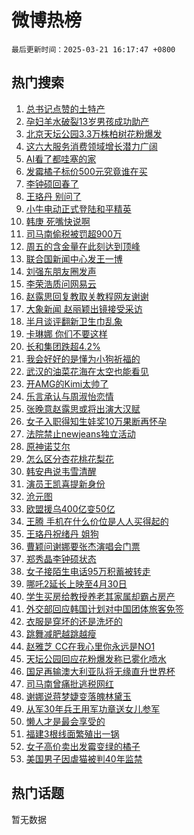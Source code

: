 # 微博热榜

`最后更新时间：2025-03-21 16:17:47 +0800`

## 热门搜索

1. [总书记点赞的土特产](https://m.weibo.cn/search?containerid=100103type%3D1%26t%3D10%26q%3D%23%E6%80%BB%E4%B9%A6%E8%AE%B0%E7%82%B9%E8%B5%9E%E7%9A%84%E5%9C%9F%E7%89%B9%E4%BA%A7%23&stream_entry_id=51&isnewpage=1&extparam=seat%3D1%26filter_type%3Drealtimehot%26stream_entry_id%3D51%26c_type%3D51%26dgr%3D0%26cate%3D10103%26pos%3D0%26q%3D%2523%25E6%2580%25BB%25E4%25B9%25A6%25E8%25AE%25B0%25E7%2582%25B9%25E8%25B5%259E%25E7%259A%2584%25E5%259C%259F%25E7%2589%25B9%25E4%25BA%25A7%2523%26display_time%3D1742545065%26pre_seqid%3D17425450657420315504743)
1. [孕妇羊水破裂13岁男孩成功助产](https://m.weibo.cn/search?containerid=100103type%3D1%26t%3D10%26q%3D%23%E5%AD%95%E5%A6%87%E7%BE%8A%E6%B0%B4%E7%A0%B4%E8%A3%8213%E5%B2%81%E7%94%B7%E5%AD%A9%E6%88%90%E5%8A%9F%E5%8A%A9%E4%BA%A7%23&stream_entry_id=31&isnewpage=1&extparam=seat%3D1%26realpos%3D1%26stream_entry_id%3D31%26pos%3D0%26filter_type%3Drealtimehot%26band_rank%3D1%26lcate%3D5001%26flag%3D1%26c_type%3D31%26cate%3D5001%26dgr%3D0%26q%3D%2523%25E5%25AD%2595%25E5%25A6%2587%25E7%25BE%258A%25E6%25B0%25B4%25E7%25A0%25B4%25E8%25A3%258213%25E5%25B2%2581%25E7%2594%25B7%25E5%25AD%25A9%25E6%2588%2590%25E5%258A%259F%25E5%258A%25A9%25E4%25BA%25A7%2523%26display_time%3D1742545065%26pre_seqid%3D17425450657420315504743)
1. [北京天坛公园3.3万株柏树花粉爆发](https://m.weibo.cn/search?containerid=100103type%3D1%26t%3D10%26q%3D%23%E5%8C%97%E4%BA%AC%E5%A4%A9%E5%9D%9B%E5%85%AC%E5%9B%AD3.3%E4%B8%87%E6%A0%AA%E6%9F%8F%E6%A0%91%E8%8A%B1%E7%B2%89%E7%88%86%E5%8F%91%23&stream_entry_id=31&isnewpage=1&extparam=seat%3D1%26realpos%3D2%26stream_entry_id%3D31%26pos%3D1%26filter_type%3Drealtimehot%26band_rank%3D2%26lcate%3D5001%26flag%3D0%26c_type%3D31%26cate%3D5001%26dgr%3D0%26q%3D%2523%25E5%258C%2597%25E4%25BA%25AC%25E5%25A4%25A9%25E5%259D%259B%25E5%2585%25AC%25E5%259B%25AD3.3%25E4%25B8%2587%25E6%25A0%25AA%25E6%259F%258F%25E6%25A0%2591%25E8%258A%25B1%25E7%25B2%2589%25E7%2588%2586%25E5%258F%2591%2523%26display_time%3D1742545065%26pre_seqid%3D17425450657420315504743)
1. [这六大服务消费领域增长潜力广阔](https://m.weibo.cn/search?containerid=100103type%3D1%26t%3D10%26q%3D%23%E8%BF%99%E5%85%AD%E5%A4%A7%E6%9C%8D%E5%8A%A1%E6%B6%88%E8%B4%B9%E9%A2%86%E5%9F%9F%E5%A2%9E%E9%95%BF%E6%BD%9C%E5%8A%9B%E5%B9%BF%E9%98%94%23&stream_entry_id=31&isnewpage=1&extparam=seat%3D1%26realpos%3D3%26stream_entry_id%3D31%26pos%3D2%26filter_type%3Drealtimehot%26band_rank%3D3%26lcate%3D5001%26flag%3D0%26c_type%3D31%26cate%3D5001%26dgr%3D0%26q%3D%2523%25E8%25BF%2599%25E5%2585%25AD%25E5%25A4%25A7%25E6%259C%258D%25E5%258A%25A1%25E6%25B6%2588%25E8%25B4%25B9%25E9%25A2%2586%25E5%259F%259F%25E5%25A2%259E%25E9%2595%25BF%25E6%25BD%259C%25E5%258A%259B%25E5%25B9%25BF%25E9%2598%2594%2523%26display_time%3D1742545065%26pre_seqid%3D17425450657420315504743)
1. [AI看了都哇塞的家](https://m.weibo.cn/search?containerid=100103type%3D1%26t%3D10%26q%3D%23AI%E7%9C%8B%E4%BA%86%E9%83%BD%E5%93%87%E5%A1%9E%E7%9A%84%E5%AE%B6%23&stream_entry_id=31&isnewpage=1&extparam=seat%3D1%26topic_ad%3D1%26stream_entry_id%3D31%26adid%3D280005%26is_ad_pos%3D1%26pos%3D3%26filter_type%3Drealtimehot%26lcate%3D5001%26q%3D%2523AI%25E7%259C%258B%25E4%25BA%2586%25E9%2583%25BD%25E5%2593%2587%25E5%25A1%259E%25E7%259A%2584%25E5%25AE%25B6%2523%26c_type%3D31%26cate%3D5001%26dgr%3D0%26band_rank%3D4%26display_time%3D1742545065%26pre_seqid%3D17425450657420315504743)
1. [发霉橘子标价500元究竟谁在买](https://m.weibo.cn/search?containerid=100103type%3D1%26t%3D10%26q%3D%23%E5%8F%91%E9%9C%89%E6%A9%98%E5%AD%90%E6%A0%87%E4%BB%B7500%E5%85%83%E7%A9%B6%E7%AB%9F%E8%B0%81%E5%9C%A8%E4%B9%B0%23&stream_entry_id=31&isnewpage=1&extparam=seat%3D1%26realpos%3D4%26stream_entry_id%3D31%26pos%3D4%26filter_type%3Drealtimehot%26band_rank%3D4%26lcate%3D5001%26flag%3D1%26c_type%3D31%26cate%3D5001%26dgr%3D0%26q%3D%2523%25E5%258F%2591%25E9%259C%2589%25E6%25A9%2598%25E5%25AD%2590%25E6%25A0%2587%25E4%25BB%25B7500%25E5%2585%2583%25E7%25A9%25B6%25E7%25AB%259F%25E8%25B0%2581%25E5%259C%25A8%25E4%25B9%25B0%2523%26display_time%3D1742545065%26pre_seqid%3D17425450657420315504743)
1. [李钟硕回春了](https://m.weibo.cn/search?containerid=100103type%3D1%26t%3D10%26q%3D%23%E6%9D%8E%E9%92%9F%E7%A1%95%E5%9B%9E%E6%98%A5%E4%BA%86%23&stream_entry_id=31&isnewpage=1&extparam=seat%3D1%26realpos%3D5%26stream_entry_id%3D31%26pos%3D5%26filter_type%3Drealtimehot%26band_rank%3D5%26lcate%3D5001%26flag%3D1%26c_type%3D31%26cate%3D5001%26dgr%3D0%26q%3D%2523%25E6%259D%258E%25E9%2592%259F%25E7%25A1%2595%25E5%259B%259E%25E6%2598%25A5%25E4%25BA%2586%2523%26display_time%3D1742545065%26pre_seqid%3D17425450657420315504743)
1. [王珞丹 别问了](https://m.weibo.cn/search?containerid=100103type%3D1%26t%3D10%26q%3D%E7%8E%8B%E7%8F%9E%E4%B8%B9+%E5%88%AB%E9%97%AE%E4%BA%86&stream_entry_id=31&isnewpage=1&extparam=seat%3D1%26realpos%3D6%26stream_entry_id%3D31%26pos%3D6%26filter_type%3Drealtimehot%26band_rank%3D6%26lcate%3D5001%26flag%3D2%26c_type%3D31%26cate%3D5001%26dgr%3D0%26q%3D%25E7%258E%258B%25E7%258F%259E%25E4%25B8%25B9%2520%25E5%2588%25AB%25E9%2597%25AE%25E4%25BA%2586%26display_time%3D1742545065%26pre_seqid%3D17425450657420315504743)
1. [小牛电动正式登陆和平精英](https://m.weibo.cn/search?containerid=100103type%3D1%26t%3D10%26q%3D%23%E5%B0%8F%E7%89%9B%E7%94%B5%E5%8A%A8%E6%AD%A3%E5%BC%8F%E7%99%BB%E9%99%86%E5%92%8C%E5%B9%B3%E7%B2%BE%E8%8B%B1%23&stream_entry_id=31&isnewpage=1&extparam=seat%3D1%26topic_ad%3D1%26stream_entry_id%3D31%26adid%3D279178%26is_ad_pos%3D1%26pos%3D7%26filter_type%3Drealtimehot%26lcate%3D5001%26q%3D%2523%25E5%25B0%258F%25E7%2589%259B%25E7%2594%25B5%25E5%258A%25A8%25E6%25AD%25A3%25E5%25BC%258F%25E7%2599%25BB%25E9%2599%2586%25E5%2592%258C%25E5%25B9%25B3%25E7%25B2%25BE%25E8%258B%25B1%2523%26c_type%3D31%26cate%3D5001%26dgr%3D0%26band_rank%3D7%26display_time%3D1742545065%26pre_seqid%3D17425450657420315504743)
1. [韩庚 死嘴快说啊](https://m.weibo.cn/search?containerid=100103type%3D1%26t%3D10%26q%3D%E9%9F%A9%E5%BA%9A+%E6%AD%BB%E5%98%B4%E5%BF%AB%E8%AF%B4%E5%95%8A&stream_entry_id=31&isnewpage=1&extparam=seat%3D1%26realpos%3D7%26stream_entry_id%3D31%26pos%3D8%26filter_type%3Drealtimehot%26band_rank%3D7%26lcate%3D5001%26flag%3D1%26c_type%3D31%26cate%3D5001%26dgr%3D0%26q%3D%25E9%259F%25A9%25E5%25BA%259A%2520%25E6%25AD%25BB%25E5%2598%25B4%25E5%25BF%25AB%25E8%25AF%25B4%25E5%2595%258A%26display_time%3D1742545065%26pre_seqid%3D17425450657420315504743)
1. [司马南偷税被罚超900万](https://m.weibo.cn/search?containerid=100103type%3D1%26t%3D10%26q%3D%23%E5%8F%B8%E9%A9%AC%E5%8D%97%E5%81%B7%E7%A8%8E%E8%A2%AB%E7%BD%9A%E8%B6%85900%E4%B8%87%23&stream_entry_id=31&isnewpage=1&extparam=seat%3D1%26realpos%3D8%26stream_entry_id%3D31%26pos%3D9%26filter_type%3Drealtimehot%26band_rank%3D8%26lcate%3D5001%26flag%3D0%26c_type%3D31%26cate%3D5001%26dgr%3D0%26q%3D%2523%25E5%258F%25B8%25E9%25A9%25AC%25E5%258D%2597%25E5%2581%25B7%25E7%25A8%258E%25E8%25A2%25AB%25E7%25BD%259A%25E8%25B6%2585900%25E4%25B8%2587%2523%26display_time%3D1742545065%26pre_seqid%3D17425450657420315504743)
1. [周五的含金量在此刻达到顶峰](https://m.weibo.cn/search?containerid=100103type%3D1%26t%3D10%26q%3D%E5%91%A8%E4%BA%94%E7%9A%84%E5%90%AB%E9%87%91%E9%87%8F%E5%9C%A8%E6%AD%A4%E5%88%BB%E8%BE%BE%E5%88%B0%E9%A1%B6%E5%B3%B0&stream_entry_id=31&isnewpage=1&extparam=seat%3D1%26realpos%3D9%26stream_entry_id%3D31%26pos%3D10%26filter_type%3Drealtimehot%26band_rank%3D9%26lcate%3D5001%26flag%3D0%26c_type%3D31%26cate%3D5001%26dgr%3D0%26q%3D%25E5%2591%25A8%25E4%25BA%2594%25E7%259A%2584%25E5%2590%25AB%25E9%2587%2591%25E9%2587%258F%25E5%259C%25A8%25E6%25AD%25A4%25E5%2588%25BB%25E8%25BE%25BE%25E5%2588%25B0%25E9%25A1%25B6%25E5%25B3%25B0%26display_time%3D1742545065%26pre_seqid%3D17425450657420315504743)
1. [联合国新闻中心发王一博](https://m.weibo.cn/search?containerid=100103type%3D1%26t%3D10%26q%3D%23%E8%81%94%E5%90%88%E5%9B%BD%E6%96%B0%E9%97%BB%E4%B8%AD%E5%BF%83%E5%8F%91%E7%8E%8B%E4%B8%80%E5%8D%9A%23&stream_entry_id=31&isnewpage=1&extparam=seat%3D1%26realpos%3D10%26stream_entry_id%3D31%26pos%3D11%26filter_type%3Drealtimehot%26band_rank%3D10%26lcate%3D5001%26flag%3D16%26c_type%3D31%26cate%3D5001%26dgr%3D0%26q%3D%2523%25E8%2581%2594%25E5%2590%2588%25E5%259B%25BD%25E6%2596%25B0%25E9%2597%25BB%25E4%25B8%25AD%25E5%25BF%2583%25E5%258F%2591%25E7%258E%258B%25E4%25B8%2580%25E5%258D%259A%2523%26display_time%3D1742545065%26pre_seqid%3D17425450657420315504743)
1. [刘强东朋友圈发声](https://m.weibo.cn/search?containerid=100103type%3D1%26t%3D10%26q%3D%23%E5%88%98%E5%BC%BA%E4%B8%9C%E6%9C%8B%E5%8F%8B%E5%9C%88%E5%8F%91%E5%A3%B0%23&stream_entry_id=31&isnewpage=1&extparam=seat%3D1%26realpos%3D11%26stream_entry_id%3D31%26pos%3D12%26filter_type%3Drealtimehot%26band_rank%3D11%26lcate%3D5001%26flag%3D1%26c_type%3D31%26cate%3D5001%26dgr%3D0%26q%3D%2523%25E5%2588%2598%25E5%25BC%25BA%25E4%25B8%259C%25E6%259C%258B%25E5%258F%258B%25E5%259C%2588%25E5%258F%2591%25E5%25A3%25B0%2523%26display_time%3D1742545065%26pre_seqid%3D17425450657420315504743)
1. [李荣浩质问网易云](https://m.weibo.cn/search?containerid=100103type%3D1%26t%3D10%26q%3D%23%E6%9D%8E%E8%8D%A3%E6%B5%A9%E8%B4%A8%E9%97%AE%E7%BD%91%E6%98%93%E4%BA%91%23&stream_entry_id=31&isnewpage=1&extparam=seat%3D1%26realpos%3D12%26stream_entry_id%3D31%26pos%3D13%26filter_type%3Drealtimehot%26band_rank%3D12%26lcate%3D5001%26flag%3D2%26c_type%3D31%26cate%3D5001%26dgr%3D0%26q%3D%2523%25E6%259D%258E%25E8%258D%25A3%25E6%25B5%25A9%25E8%25B4%25A8%25E9%2597%25AE%25E7%25BD%2591%25E6%2598%2593%25E4%25BA%2591%2523%26display_time%3D1742545065%26pre_seqid%3D17425450657420315504743)
1. [赵露思回复教取关教程网友谢谢](https://m.weibo.cn/search?containerid=100103type%3D1%26t%3D10%26q%3D%23%E8%B5%B5%E9%9C%B2%E6%80%9D%E5%9B%9E%E5%A4%8D%E6%95%99%E5%8F%96%E5%85%B3%E6%95%99%E7%A8%8B%E7%BD%91%E5%8F%8B%E8%B0%A2%E8%B0%A2%23&stream_entry_id=31&isnewpage=1&extparam=seat%3D1%26realpos%3D13%26stream_entry_id%3D31%26pos%3D14%26filter_type%3Drealtimehot%26band_rank%3D13%26lcate%3D5001%26flag%3D2%26c_type%3D31%26cate%3D5001%26dgr%3D0%26q%3D%2523%25E8%25B5%25B5%25E9%259C%25B2%25E6%2580%259D%25E5%259B%259E%25E5%25A4%258D%25E6%2595%2599%25E5%258F%2596%25E5%2585%25B3%25E6%2595%2599%25E7%25A8%258B%25E7%25BD%2591%25E5%258F%258B%25E8%25B0%25A2%25E8%25B0%25A2%2523%26display_time%3D1742545065%26pre_seqid%3D17425450657420315504743)
1. [大象新闻 赵丽颖出镜接受采访](https://m.weibo.cn/search?containerid=100103type%3D1%26t%3D10%26q%3D%E5%A4%A7%E8%B1%A1%E6%96%B0%E9%97%BB+%E8%B5%B5%E4%B8%BD%E9%A2%96%E5%87%BA%E9%95%9C%E6%8E%A5%E5%8F%97%E9%87%87%E8%AE%BF&stream_entry_id=31&isnewpage=1&extparam=seat%3D1%26realpos%3D14%26stream_entry_id%3D31%26pos%3D15%26filter_type%3Drealtimehot%26band_rank%3D14%26lcate%3D5001%26flag%3D2%26c_type%3D31%26cate%3D5001%26dgr%3D0%26q%3D%25E5%25A4%25A7%25E8%25B1%25A1%25E6%2596%25B0%25E9%2597%25BB%2520%25E8%25B5%25B5%25E4%25B8%25BD%25E9%25A2%2596%25E5%2587%25BA%25E9%2595%259C%25E6%258E%25A5%25E5%258F%2597%25E9%2587%2587%25E8%25AE%25BF%26display_time%3D1742545065%26pre_seqid%3D17425450657420315504743)
1. [半月谈评翻新卫生巾乱象](https://m.weibo.cn/search?containerid=100103type%3D1%26t%3D10%26q%3D%23%E5%8D%8A%E6%9C%88%E8%B0%88%E8%AF%84%E7%BF%BB%E6%96%B0%E5%8D%AB%E7%94%9F%E5%B7%BE%E4%B9%B1%E8%B1%A1%23&stream_entry_id=31&isnewpage=1&extparam=seat%3D1%26realpos%3D15%26stream_entry_id%3D31%26pos%3D16%26filter_type%3Drealtimehot%26band_rank%3D15%26lcate%3D5001%26flag%3D1%26c_type%3D31%26cate%3D5001%26dgr%3D0%26q%3D%2523%25E5%258D%258A%25E6%259C%2588%25E8%25B0%2588%25E8%25AF%2584%25E7%25BF%25BB%25E6%2596%25B0%25E5%258D%25AB%25E7%2594%259F%25E5%25B7%25BE%25E4%25B9%25B1%25E8%25B1%25A1%2523%26display_time%3D1742545065%26pre_seqid%3D17425450657420315504743)
1. [卡琳娜 你们不要这样](https://m.weibo.cn/search?containerid=100103type%3D1%26t%3D10%26q%3D%E5%8D%A1%E7%90%B3%E5%A8%9C+%E4%BD%A0%E4%BB%AC%E4%B8%8D%E8%A6%81%E8%BF%99%E6%A0%B7&stream_entry_id=31&isnewpage=1&extparam=seat%3D1%26realpos%3D16%26stream_entry_id%3D31%26pos%3D17%26filter_type%3Drealtimehot%26band_rank%3D16%26lcate%3D5001%26flag%3D0%26c_type%3D31%26cate%3D5001%26dgr%3D0%26q%3D%25E5%258D%25A1%25E7%2590%25B3%25E5%25A8%259C%2520%25E4%25BD%25A0%25E4%25BB%25AC%25E4%25B8%258D%25E8%25A6%2581%25E8%25BF%2599%25E6%25A0%25B7%26display_time%3D1742545065%26pre_seqid%3D17425450657420315504743)
1. [长和集团跌超4.2%](https://m.weibo.cn/search?containerid=100103type%3D1%26t%3D10%26q%3D%23%E9%95%BF%E5%92%8C%E9%9B%86%E5%9B%A2%E8%B7%8C%E8%B6%854.2%25%23&stream_entry_id=31&isnewpage=1&extparam=seat%3D1%26realpos%3D17%26stream_entry_id%3D31%26pos%3D18%26filter_type%3Drealtimehot%26band_rank%3D17%26lcate%3D5001%26flag%3D1%26c_type%3D31%26cate%3D5001%26dgr%3D0%26q%3D%2523%25E9%2595%25BF%25E5%2592%258C%25E9%259B%2586%25E5%259B%25A2%25E8%25B7%258C%25E8%25B6%25854.2%2525%2523%26display_time%3D1742545065%26pre_seqid%3D17425450657420315504743)
1. [我会好好的是懂为小狗祈福的](https://m.weibo.cn/search?containerid=100103type%3D1%26t%3D10%26q%3D%E6%88%91%E4%BC%9A%E5%A5%BD%E5%A5%BD%E7%9A%84%E6%98%AF%E6%87%82%E4%B8%BA%E5%B0%8F%E7%8B%97%E7%A5%88%E7%A6%8F%E7%9A%84&stream_entry_id=31&isnewpage=1&extparam=seat%3D1%26realpos%3D18%26stream_entry_id%3D31%26pos%3D19%26filter_type%3Drealtimehot%26band_rank%3D18%26lcate%3D5001%26flag%3D1%26c_type%3D31%26cate%3D5001%26dgr%3D0%26q%3D%25E6%2588%2591%25E4%25BC%259A%25E5%25A5%25BD%25E5%25A5%25BD%25E7%259A%2584%25E6%2598%25AF%25E6%2587%2582%25E4%25B8%25BA%25E5%25B0%258F%25E7%258B%2597%25E7%25A5%2588%25E7%25A6%258F%25E7%259A%2584%26display_time%3D1742545065%26pre_seqid%3D17425450657420315504743)
1. [武汉的油菜花海在太空也能看见](https://m.weibo.cn/search?containerid=100103type%3D1%26t%3D10%26q%3D%23%E6%AD%A6%E6%B1%89%E7%9A%84%E6%B2%B9%E8%8F%9C%E8%8A%B1%E6%B5%B7%E5%9C%A8%E5%A4%AA%E7%A9%BA%E4%B9%9F%E8%83%BD%E7%9C%8B%E8%A7%81%23&stream_entry_id=31&isnewpage=1&extparam=seat%3D1%26realpos%3D19%26stream_entry_id%3D31%26pos%3D20%26filter_type%3Drealtimehot%26band_rank%3D19%26lcate%3D5001%26flag%3D1%26c_type%3D31%26cate%3D5001%26dgr%3D0%26q%3D%2523%25E6%25AD%25A6%25E6%25B1%2589%25E7%259A%2584%25E6%25B2%25B9%25E8%258F%259C%25E8%258A%25B1%25E6%25B5%25B7%25E5%259C%25A8%25E5%25A4%25AA%25E7%25A9%25BA%25E4%25B9%259F%25E8%2583%25BD%25E7%259C%258B%25E8%25A7%2581%2523%26display_time%3D1742545065%26pre_seqid%3D17425450657420315504743)
1. [开AMG的Kimi太帅了](https://m.weibo.cn/search?containerid=100103type%3D1%26t%3D10%26q%3D%23%E5%BC%80AMG%E7%9A%84Kimi%E5%A4%AA%E5%B8%85%E4%BA%86%23&stream_entry_id=31&isnewpage=1&extparam=seat%3D1%26realpos%3D20%26stream_entry_id%3D31%26adid%3D279459%26pos%3D21%26filter_type%3Drealtimehot%26band_rank%3D20%26lcate%3D5001%26flag%3D1%26c_type%3D31%26cate%3D5001%26dgr%3D0%26q%3D%2523%25E5%25BC%2580AMG%25E7%259A%2584Kimi%25E5%25A4%25AA%25E5%25B8%2585%25E4%25BA%2586%2523%26display_time%3D1742545065%26pre_seqid%3D17425450657420315504743)
1. [乐言承认与周淑怡恋情](https://m.weibo.cn/search?containerid=100103type%3D1%26t%3D10%26q%3D%23%E4%B9%90%E8%A8%80%E6%89%BF%E8%AE%A4%E4%B8%8E%E5%91%A8%E6%B7%91%E6%80%A1%E6%81%8B%E6%83%85%23&stream_entry_id=31&isnewpage=1&extparam=seat%3D1%26realpos%3D21%26stream_entry_id%3D31%26pos%3D22%26filter_type%3Drealtimehot%26band_rank%3D21%26lcate%3D5001%26flag%3D2%26c_type%3D31%26cate%3D5001%26dgr%3D0%26q%3D%2523%25E4%25B9%2590%25E8%25A8%2580%25E6%2589%25BF%25E8%25AE%25A4%25E4%25B8%258E%25E5%2591%25A8%25E6%25B7%2591%25E6%2580%25A1%25E6%2581%258B%25E6%2583%2585%2523%26display_time%3D1742545065%26pre_seqid%3D17425450657420315504743)
1. [张晚意赵露思或将出演大汉赋](https://m.weibo.cn/search?containerid=100103type%3D1%26t%3D10%26q%3D%23%E5%BC%A0%E6%99%9A%E6%84%8F%E8%B5%B5%E9%9C%B2%E6%80%9D%E6%88%96%E5%B0%86%E5%87%BA%E6%BC%94%E5%A4%A7%E6%B1%89%E8%B5%8B%23&stream_entry_id=31&isnewpage=1&extparam=seat%3D1%26realpos%3D22%26stream_entry_id%3D31%26pos%3D23%26filter_type%3Drealtimehot%26band_rank%3D22%26lcate%3D5001%26flag%3D1%26c_type%3D31%26cate%3D5001%26dgr%3D0%26q%3D%2523%25E5%25BC%25A0%25E6%2599%259A%25E6%2584%258F%25E8%25B5%25B5%25E9%259C%25B2%25E6%2580%259D%25E6%2588%2596%25E5%25B0%2586%25E5%2587%25BA%25E6%25BC%2594%25E5%25A4%25A7%25E6%25B1%2589%25E8%25B5%258B%2523%26display_time%3D1742545065%26pre_seqid%3D17425450657420315504743)
1. [女子入职得知生娃奖10万果断再怀孕](https://m.weibo.cn/search?containerid=100103type%3D1%26t%3D10%26q%3D%23%E5%A5%B3%E5%AD%90%E5%85%A5%E8%81%8C%E5%BE%97%E7%9F%A5%E7%94%9F%E5%A8%83%E5%A5%9610%E4%B8%87%E6%9E%9C%E6%96%AD%E5%86%8D%E6%80%80%E5%AD%95%23&stream_entry_id=31&isnewpage=1&extparam=seat%3D1%26realpos%3D23%26stream_entry_id%3D31%26pos%3D24%26filter_type%3Drealtimehot%26band_rank%3D23%26lcate%3D5001%26flag%3D1%26c_type%3D31%26cate%3D5001%26dgr%3D0%26q%3D%2523%25E5%25A5%25B3%25E5%25AD%2590%25E5%2585%25A5%25E8%2581%258C%25E5%25BE%2597%25E7%259F%25A5%25E7%2594%259F%25E5%25A8%2583%25E5%25A5%259610%25E4%25B8%2587%25E6%259E%259C%25E6%2596%25AD%25E5%2586%258D%25E6%2580%2580%25E5%25AD%2595%2523%26display_time%3D1742545065%26pre_seqid%3D17425450657420315504743)
1. [法院禁止newjeans独立活动](https://m.weibo.cn/search?containerid=100103type%3D1%26t%3D10%26q%3D%23%E6%B3%95%E9%99%A2%E7%A6%81%E6%AD%A2newjeans%E7%8B%AC%E7%AB%8B%E6%B4%BB%E5%8A%A8%23&stream_entry_id=31&isnewpage=1&extparam=seat%3D1%26realpos%3D24%26stream_entry_id%3D31%26pos%3D25%26filter_type%3Drealtimehot%26band_rank%3D24%26lcate%3D5001%26flag%3D0%26c_type%3D31%26cate%3D5001%26dgr%3D0%26q%3D%2523%25E6%25B3%2595%25E9%2599%25A2%25E7%25A6%2581%25E6%25AD%25A2newjeans%25E7%258B%25AC%25E7%25AB%258B%25E6%25B4%25BB%25E5%258A%25A8%2523%26display_time%3D1742545065%26pre_seqid%3D17425450657420315504743)
1. [原神诺艾尔](https://m.weibo.cn/search?containerid=100103type%3D1%26t%3D10%26q%3D%E5%8E%9F%E7%A5%9E%E8%AF%BA%E8%89%BE%E5%B0%94&stream_entry_id=31&isnewpage=1&extparam=seat%3D1%26realpos%3D25%26stream_entry_id%3D31%26pos%3D26%26filter_type%3Drealtimehot%26band_rank%3D25%26lcate%3D5001%26flag%3D1%26c_type%3D31%26cate%3D5001%26dgr%3D0%26q%3D%25E5%258E%259F%25E7%25A5%259E%25E8%25AF%25BA%25E8%2589%25BE%25E5%25B0%2594%26display_time%3D1742545065%26pre_seqid%3D17425450657420315504743)
1. [怎么区分杏花桃花梨花](https://m.weibo.cn/search?containerid=100103type%3D1%26t%3D10%26q%3D%23%E6%80%8E%E4%B9%88%E5%8C%BA%E5%88%86%E6%9D%8F%E8%8A%B1%E6%A1%83%E8%8A%B1%E6%A2%A8%E8%8A%B1%23&stream_entry_id=31&isnewpage=1&extparam=seat%3D1%26realpos%3D26%26stream_entry_id%3D31%26pos%3D27%26filter_type%3Drealtimehot%26band_rank%3D26%26lcate%3D5001%26flag%3D0%26c_type%3D31%26cate%3D5001%26dgr%3D0%26q%3D%2523%25E6%2580%258E%25E4%25B9%2588%25E5%258C%25BA%25E5%2588%2586%25E6%259D%258F%25E8%258A%25B1%25E6%25A1%2583%25E8%258A%25B1%25E6%25A2%25A8%25E8%258A%25B1%2523%26display_time%3D1742545065%26pre_seqid%3D17425450657420315504743)
1. [韩安冉说韦雪清醒](https://m.weibo.cn/search?containerid=100103type%3D1%26t%3D10%26q%3D%23%E9%9F%A9%E5%AE%89%E5%86%89%E8%AF%B4%E9%9F%A6%E9%9B%AA%E6%B8%85%E9%86%92%23&stream_entry_id=31&isnewpage=1&extparam=seat%3D1%26realpos%3D27%26stream_entry_id%3D31%26pos%3D28%26filter_type%3Drealtimehot%26band_rank%3D27%26lcate%3D5001%26flag%3D1%26c_type%3D31%26cate%3D5001%26dgr%3D0%26q%3D%2523%25E9%259F%25A9%25E5%25AE%2589%25E5%2586%2589%25E8%25AF%25B4%25E9%259F%25A6%25E9%259B%25AA%25E6%25B8%2585%25E9%2586%2592%2523%26display_time%3D1742545065%26pre_seqid%3D17425450657420315504743)
1. [演员王凯喜提新身份](https://m.weibo.cn/search?containerid=100103type%3D1%26t%3D10%26q%3D%23%E6%BC%94%E5%91%98%E7%8E%8B%E5%87%AF%E5%96%9C%E6%8F%90%E6%96%B0%E8%BA%AB%E4%BB%BD%23&stream_entry_id=31&isnewpage=1&extparam=seat%3D1%26realpos%3D28%26stream_entry_id%3D31%26pos%3D29%26filter_type%3Drealtimehot%26band_rank%3D28%26lcate%3D5001%26flag%3D0%26c_type%3D31%26cate%3D5001%26dgr%3D0%26q%3D%2523%25E6%25BC%2594%25E5%2591%2598%25E7%258E%258B%25E5%2587%25AF%25E5%2596%259C%25E6%258F%2590%25E6%2596%25B0%25E8%25BA%25AB%25E4%25BB%25BD%2523%26display_time%3D1742545065%26pre_seqid%3D17425450657420315504743)
1. [沧元图](https://m.weibo.cn/search?containerid=100103type%3D1%26t%3D10%26q%3D%E6%B2%A7%E5%85%83%E5%9B%BE&stream_entry_id=31&isnewpage=1&extparam=seat%3D1%26realpos%3D29%26stream_entry_id%3D31%26pos%3D30%26filter_type%3Drealtimehot%26band_rank%3D29%26lcate%3D5001%26flag%3D0%26c_type%3D31%26cate%3D5001%26dgr%3D0%26q%3D%25E6%25B2%25A7%25E5%2585%2583%25E5%259B%25BE%26display_time%3D1742545065%26pre_seqid%3D17425450657420315504743)
1. [欧盟援乌400亿变50亿](https://m.weibo.cn/search?containerid=100103type%3D1%26t%3D10%26q%3D%23%E6%AC%A7%E7%9B%9F%E6%8F%B4%E4%B9%8C400%E4%BA%BF%E5%8F%9850%E4%BA%BF%23&stream_entry_id=31&isnewpage=1&extparam=seat%3D1%26realpos%3D30%26stream_entry_id%3D31%26pos%3D31%26filter_type%3Drealtimehot%26band_rank%3D30%26lcate%3D5001%26flag%3D1%26c_type%3D31%26cate%3D5001%26dgr%3D0%26q%3D%2523%25E6%25AC%25A7%25E7%259B%259F%25E6%258F%25B4%25E4%25B9%258C400%25E4%25BA%25BF%25E5%258F%259850%25E4%25BA%25BF%2523%26display_time%3D1742545065%26pre_seqid%3D17425450657420315504743)
1. [王腾 手机在什么价位是人人买得起的](https://m.weibo.cn/search?containerid=100103type%3D1%26t%3D10%26q%3D%E7%8E%8B%E8%85%BE+%E6%89%8B%E6%9C%BA%E5%9C%A8%E4%BB%80%E4%B9%88%E4%BB%B7%E4%BD%8D%E6%98%AF%E4%BA%BA%E4%BA%BA%E4%B9%B0%E5%BE%97%E8%B5%B7%E7%9A%84&stream_entry_id=31&isnewpage=1&extparam=seat%3D1%26realpos%3D31%26stream_entry_id%3D31%26pos%3D32%26filter_type%3Drealtimehot%26band_rank%3D31%26lcate%3D5001%26flag%3D1%26c_type%3D31%26cate%3D5001%26dgr%3D0%26q%3D%25E7%258E%258B%25E8%2585%25BE%2520%25E6%2589%258B%25E6%259C%25BA%25E5%259C%25A8%25E4%25BB%2580%25E4%25B9%2588%25E4%25BB%25B7%25E4%25BD%258D%25E6%2598%25AF%25E4%25BA%25BA%25E4%25BA%25BA%25E4%25B9%25B0%25E5%25BE%2597%25E8%25B5%25B7%25E7%259A%2584%26display_time%3D1742545065%26pre_seqid%3D17425450657420315504743)
1. [王珞丹祝绪丹 姐狗](https://m.weibo.cn/search?containerid=100103type%3D1%26t%3D10%26q%3D%E7%8E%8B%E7%8F%9E%E4%B8%B9%E7%A5%9D%E7%BB%AA%E4%B8%B9+%E5%A7%90%E7%8B%97&stream_entry_id=31&isnewpage=1&extparam=seat%3D1%26realpos%3D32%26stream_entry_id%3D31%26pos%3D33%26filter_type%3Drealtimehot%26band_rank%3D32%26lcate%3D5001%26flag%3D0%26c_type%3D31%26cate%3D5001%26dgr%3D0%26q%3D%25E7%258E%258B%25E7%258F%259E%25E4%25B8%25B9%25E7%25A5%259D%25E7%25BB%25AA%25E4%25B8%25B9%2520%25E5%25A7%2590%25E7%258B%2597%26display_time%3D1742545065%26pre_seqid%3D17425450657420315504743)
1. [曹颖问谢娜要张杰演唱会门票](https://m.weibo.cn/search?containerid=100103type%3D1%26t%3D10%26q%3D%23%E6%9B%B9%E9%A2%96%E9%97%AE%E8%B0%A2%E5%A8%9C%E8%A6%81%E5%BC%A0%E6%9D%B0%E6%BC%94%E5%94%B1%E4%BC%9A%E9%97%A8%E7%A5%A8%23&stream_entry_id=31&isnewpage=1&extparam=seat%3D1%26realpos%3D33%26stream_entry_id%3D31%26pos%3D34%26filter_type%3Drealtimehot%26band_rank%3D33%26lcate%3D5001%26flag%3D1%26c_type%3D31%26cate%3D5001%26dgr%3D0%26q%3D%2523%25E6%259B%25B9%25E9%25A2%2596%25E9%2597%25AE%25E8%25B0%25A2%25E5%25A8%259C%25E8%25A6%2581%25E5%25BC%25A0%25E6%259D%25B0%25E6%25BC%2594%25E5%2594%25B1%25E4%25BC%259A%25E9%2597%25A8%25E7%25A5%25A8%2523%26display_time%3D1742545065%26pre_seqid%3D17425450657420315504743)
1. [郑秀晶李钟硕状态](https://m.weibo.cn/search?containerid=100103type%3D1%26t%3D10%26q%3D%23%E9%83%91%E7%A7%80%E6%99%B6%E6%9D%8E%E9%92%9F%E7%A1%95%E7%8A%B6%E6%80%81%23&stream_entry_id=31&isnewpage=1&extparam=seat%3D1%26realpos%3D34%26stream_entry_id%3D31%26pos%3D35%26filter_type%3Drealtimehot%26band_rank%3D34%26lcate%3D5001%26flag%3D0%26c_type%3D31%26cate%3D5001%26dgr%3D0%26q%3D%2523%25E9%2583%2591%25E7%25A7%2580%25E6%2599%25B6%25E6%259D%258E%25E9%2592%259F%25E7%25A1%2595%25E7%258A%25B6%25E6%2580%2581%2523%26display_time%3D1742545065%26pre_seqid%3D17425450657420315504743)
1. [女子接陌生电话95万积蓄被转走](https://m.weibo.cn/search?containerid=100103type%3D1%26t%3D10%26q%3D%23%E5%A5%B3%E5%AD%90%E6%8E%A5%E9%99%8C%E7%94%9F%E7%94%B5%E8%AF%9D95%E4%B8%87%E7%A7%AF%E8%93%84%E8%A2%AB%E8%BD%AC%E8%B5%B0%23&stream_entry_id=31&isnewpage=1&extparam=seat%3D1%26realpos%3D35%26stream_entry_id%3D31%26pos%3D36%26filter_type%3Drealtimehot%26band_rank%3D35%26lcate%3D5001%26flag%3D1%26c_type%3D31%26cate%3D5001%26dgr%3D0%26q%3D%2523%25E5%25A5%25B3%25E5%25AD%2590%25E6%258E%25A5%25E9%2599%258C%25E7%2594%259F%25E7%2594%25B5%25E8%25AF%259D95%25E4%25B8%2587%25E7%25A7%25AF%25E8%2593%2584%25E8%25A2%25AB%25E8%25BD%25AC%25E8%25B5%25B0%2523%26display_time%3D1742545065%26pre_seqid%3D17425450657420315504743)
1. [哪吒2延长上映至4月30日](https://m.weibo.cn/search?containerid=100103type%3D1%26t%3D10%26q%3D%23%E5%93%AA%E5%90%922%E5%BB%B6%E9%95%BF%E4%B8%8A%E6%98%A0%E8%87%B34%E6%9C%8830%E6%97%A5%23&stream_entry_id=31&isnewpage=1&extparam=seat%3D1%26realpos%3D36%26stream_entry_id%3D31%26pos%3D37%26filter_type%3Drealtimehot%26band_rank%3D36%26lcate%3D5001%26flag%3D0%26c_type%3D31%26cate%3D5001%26dgr%3D0%26q%3D%2523%25E5%2593%25AA%25E5%2590%25922%25E5%25BB%25B6%25E9%2595%25BF%25E4%25B8%258A%25E6%2598%25A0%25E8%2587%25B34%25E6%259C%258830%25E6%2597%25A5%2523%26display_time%3D1742545065%26pre_seqid%3D17425450657420315504743)
1. [学生买房给教授养老其家属却霸占房产](https://m.weibo.cn/search?containerid=100103type%3D1%26t%3D10%26q%3D%23%E5%AD%A6%E7%94%9F%E4%B9%B0%E6%88%BF%E7%BB%99%E6%95%99%E6%8E%88%E5%85%BB%E8%80%81%E5%85%B6%E5%AE%B6%E5%B1%9E%E5%8D%B4%E9%9C%B8%E5%8D%A0%E6%88%BF%E4%BA%A7%23&stream_entry_id=31&isnewpage=1&extparam=seat%3D1%26realpos%3D37%26stream_entry_id%3D31%26pos%3D38%26filter_type%3Drealtimehot%26band_rank%3D37%26lcate%3D5001%26flag%3D1%26c_type%3D31%26cate%3D5001%26dgr%3D0%26q%3D%2523%25E5%25AD%25A6%25E7%2594%259F%25E4%25B9%25B0%25E6%2588%25BF%25E7%25BB%2599%25E6%2595%2599%25E6%258E%2588%25E5%2585%25BB%25E8%2580%2581%25E5%2585%25B6%25E5%25AE%25B6%25E5%25B1%259E%25E5%258D%25B4%25E9%259C%25B8%25E5%258D%25A0%25E6%2588%25BF%25E4%25BA%25A7%2523%26display_time%3D1742545065%26pre_seqid%3D17425450657420315504743)
1. [外交部回应韩国计划对中国团体旅客免签](https://m.weibo.cn/search?containerid=100103type%3D1%26t%3D10%26q%3D%23%E5%A4%96%E4%BA%A4%E9%83%A8%E5%9B%9E%E5%BA%94%E9%9F%A9%E5%9B%BD%E8%AE%A1%E5%88%92%E5%AF%B9%E4%B8%AD%E5%9B%BD%E5%9B%A2%E4%BD%93%E6%97%85%E5%AE%A2%E5%85%8D%E7%AD%BE%23&stream_entry_id=31&isnewpage=1&extparam=seat%3D1%26realpos%3D38%26stream_entry_id%3D31%26pos%3D39%26filter_type%3Drealtimehot%26band_rank%3D38%26lcate%3D5001%26flag%3D1%26c_type%3D31%26cate%3D5001%26dgr%3D0%26q%3D%2523%25E5%25A4%2596%25E4%25BA%25A4%25E9%2583%25A8%25E5%259B%259E%25E5%25BA%2594%25E9%259F%25A9%25E5%259B%25BD%25E8%25AE%25A1%25E5%2588%2592%25E5%25AF%25B9%25E4%25B8%25AD%25E5%259B%25BD%25E5%259B%25A2%25E4%25BD%2593%25E6%2597%2585%25E5%25AE%25A2%25E5%2585%258D%25E7%25AD%25BE%2523%26display_time%3D1742545065%26pre_seqid%3D17425450657420315504743)
1. [衣服是穿坏的还是洗坏的](https://m.weibo.cn/search?containerid=100103type%3D1%26t%3D10%26q%3D%E8%A1%A3%E6%9C%8D%E6%98%AF%E7%A9%BF%E5%9D%8F%E7%9A%84%E8%BF%98%E6%98%AF%E6%B4%97%E5%9D%8F%E7%9A%84&stream_entry_id=31&isnewpage=1&extparam=seat%3D1%26realpos%3D39%26stream_entry_id%3D31%26adid%3D280118%26pos%3D40%26filter_type%3Drealtimehot%26band_rank%3D39%26lcate%3D5001%26flag%3D1%26c_type%3D31%26cate%3D5001%26dgr%3D0%26q%3D%25E8%25A1%25A3%25E6%259C%258D%25E6%2598%25AF%25E7%25A9%25BF%25E5%259D%258F%25E7%259A%2584%25E8%25BF%2598%25E6%2598%25AF%25E6%25B4%2597%25E5%259D%258F%25E7%259A%2584%26display_time%3D1742545065%26pre_seqid%3D17425450657420315504743)
1. [跳舞减肥越跳越瘦](https://m.weibo.cn/search?containerid=100103type%3D1%26t%3D10%26q%3D%E8%B7%B3%E8%88%9E%E5%87%8F%E8%82%A5%E8%B6%8A%E8%B7%B3%E8%B6%8A%E7%98%A6&stream_entry_id=31&isnewpage=1&extparam=seat%3D1%26realpos%3D40%26stream_entry_id%3D31%26pos%3D41%26filter_type%3Drealtimehot%26band_rank%3D40%26lcate%3D5001%26flag%3D1%26c_type%3D31%26cate%3D5001%26dgr%3D0%26q%3D%25E8%25B7%25B3%25E8%2588%259E%25E5%2587%258F%25E8%2582%25A5%25E8%25B6%258A%25E8%25B7%25B3%25E8%25B6%258A%25E7%2598%25A6%26display_time%3D1742545065%26pre_seqid%3D17425450657420315504743)
1. [赵雅芝 CC在我心里你永远是NO1](https://m.weibo.cn/search?containerid=100103type%3D1%26t%3D10%26q%3D%E8%B5%B5%E9%9B%85%E8%8A%9D+CC%E5%9C%A8%E6%88%91%E5%BF%83%E9%87%8C%E4%BD%A0%E6%B0%B8%E8%BF%9C%E6%98%AFNO1&stream_entry_id=31&isnewpage=1&extparam=seat%3D1%26realpos%3D41%26stream_entry_id%3D31%26pos%3D42%26filter_type%3Drealtimehot%26band_rank%3D41%26lcate%3D5001%26flag%3D1%26c_type%3D31%26cate%3D5001%26dgr%3D0%26q%3D%25E8%25B5%25B5%25E9%259B%2585%25E8%258A%259D%2520CC%25E5%259C%25A8%25E6%2588%2591%25E5%25BF%2583%25E9%2587%258C%25E4%25BD%25A0%25E6%25B0%25B8%25E8%25BF%259C%25E6%2598%25AFNO1%26display_time%3D1742545065%26pre_seqid%3D17425450657420315504743)
1. [天坛公园回应花粉爆发称已雾化喷水](https://m.weibo.cn/search?containerid=100103type%3D1%26t%3D10%26q%3D%23%E5%A4%A9%E5%9D%9B%E5%85%AC%E5%9B%AD%E5%9B%9E%E5%BA%94%E8%8A%B1%E7%B2%89%E7%88%86%E5%8F%91%E7%A7%B0%E5%B7%B2%E9%9B%BE%E5%8C%96%E5%96%B7%E6%B0%B4%23&stream_entry_id=31&isnewpage=1&extparam=seat%3D1%26realpos%3D42%26stream_entry_id%3D31%26pos%3D43%26filter_type%3Drealtimehot%26band_rank%3D42%26lcate%3D5001%26flag%3D1%26c_type%3D31%26cate%3D5001%26dgr%3D0%26q%3D%2523%25E5%25A4%25A9%25E5%259D%259B%25E5%2585%25AC%25E5%259B%25AD%25E5%259B%259E%25E5%25BA%2594%25E8%258A%25B1%25E7%25B2%2589%25E7%2588%2586%25E5%258F%2591%25E7%25A7%25B0%25E5%25B7%25B2%25E9%259B%25BE%25E5%258C%2596%25E5%2596%25B7%25E6%25B0%25B4%2523%26display_time%3D1742545065%26pre_seqid%3D17425450657420315504743)
1. [国足再输澳大利亚队将无缘直升世界杯](https://m.weibo.cn/search?containerid=100103type%3D1%26t%3D10%26q%3D%23%E5%9B%BD%E8%B6%B3%E5%86%8D%E8%BE%93%E6%BE%B3%E5%A4%A7%E5%88%A9%E4%BA%9A%E9%98%9F%E5%B0%86%E6%97%A0%E7%BC%98%E7%9B%B4%E5%8D%87%E4%B8%96%E7%95%8C%E6%9D%AF%23&stream_entry_id=31&isnewpage=1&extparam=seat%3D1%26realpos%3D43%26stream_entry_id%3D31%26pos%3D44%26filter_type%3Drealtimehot%26band_rank%3D43%26lcate%3D5001%26flag%3D1%26c_type%3D31%26cate%3D5001%26dgr%3D0%26q%3D%2523%25E5%259B%25BD%25E8%25B6%25B3%25E5%2586%258D%25E8%25BE%2593%25E6%25BE%25B3%25E5%25A4%25A7%25E5%2588%25A9%25E4%25BA%259A%25E9%2598%259F%25E5%25B0%2586%25E6%2597%25A0%25E7%25BC%2598%25E7%259B%25B4%25E5%258D%2587%25E4%25B8%2596%25E7%2595%258C%25E6%259D%25AF%2523%26display_time%3D1742545065%26pre_seqid%3D17425450657420315504743)
1. [司马南曾痛批逃税网红](https://m.weibo.cn/search?containerid=100103type%3D1%26t%3D10%26q%3D%23%E5%8F%B8%E9%A9%AC%E5%8D%97%E6%9B%BE%E7%97%9B%E6%89%B9%E9%80%83%E7%A8%8E%E7%BD%91%E7%BA%A2%23&stream_entry_id=31&isnewpage=1&extparam=seat%3D1%26realpos%3D44%26stream_entry_id%3D31%26pos%3D45%26filter_type%3Drealtimehot%26band_rank%3D44%26lcate%3D5001%26flag%3D0%26c_type%3D31%26cate%3D5001%26dgr%3D0%26q%3D%2523%25E5%258F%25B8%25E9%25A9%25AC%25E5%258D%2597%25E6%259B%25BE%25E7%2597%259B%25E6%2589%25B9%25E9%2580%2583%25E7%25A8%258E%25E7%25BD%2591%25E7%25BA%25A2%2523%26display_time%3D1742545065%26pre_seqid%3D17425450657420315504743)
1. [谢娜说蒋梦婕变落魄林黛玉](https://m.weibo.cn/search?containerid=100103type%3D1%26t%3D10%26q%3D%E8%B0%A2%E5%A8%9C%E8%AF%B4%E8%92%8B%E6%A2%A6%E5%A9%95%E5%8F%98%E8%90%BD%E9%AD%84%E6%9E%97%E9%BB%9B%E7%8E%89&stream_entry_id=31&isnewpage=1&extparam=seat%3D1%26realpos%3D45%26stream_entry_id%3D31%26pos%3D46%26filter_type%3Drealtimehot%26band_rank%3D45%26lcate%3D5001%26flag%3D1%26c_type%3D31%26cate%3D5001%26dgr%3D0%26q%3D%25E8%25B0%25A2%25E5%25A8%259C%25E8%25AF%25B4%25E8%2592%258B%25E6%25A2%25A6%25E5%25A9%2595%25E5%258F%2598%25E8%2590%25BD%25E9%25AD%2584%25E6%259E%2597%25E9%25BB%259B%25E7%258E%2589%26display_time%3D1742545065%26pre_seqid%3D17425450657420315504743)
1. [从军30年兵王用军功章送女儿参军](https://m.weibo.cn/search?containerid=100103type%3D1%26t%3D10%26q%3D%23%E4%BB%8E%E5%86%9B30%E5%B9%B4%E5%85%B5%E7%8E%8B%E7%94%A8%E5%86%9B%E5%8A%9F%E7%AB%A0%E9%80%81%E5%A5%B3%E5%84%BF%E5%8F%82%E5%86%9B%23&stream_entry_id=31&isnewpage=1&extparam=seat%3D1%26realpos%3D46%26stream_entry_id%3D31%26pos%3D47%26filter_type%3Drealtimehot%26band_rank%3D46%26lcate%3D5001%26flag%3D1%26c_type%3D31%26cate%3D5001%26dgr%3D0%26q%3D%2523%25E4%25BB%258E%25E5%2586%259B30%25E5%25B9%25B4%25E5%2585%25B5%25E7%258E%258B%25E7%2594%25A8%25E5%2586%259B%25E5%258A%259F%25E7%25AB%25A0%25E9%2580%2581%25E5%25A5%25B3%25E5%2584%25BF%25E5%258F%2582%25E5%2586%259B%2523%26display_time%3D1742545065%26pre_seqid%3D17425450657420315504743)
1. [懒人才是最会享受的](https://m.weibo.cn/search?containerid=100103type%3D1%26t%3D10%26q%3D%E6%87%92%E4%BA%BA%E6%89%8D%E6%98%AF%E6%9C%80%E4%BC%9A%E4%BA%AB%E5%8F%97%E7%9A%84&stream_entry_id=31&isnewpage=1&extparam=seat%3D1%26realpos%3D47%26stream_entry_id%3D31%26adid%3D280127%26pos%3D48%26filter_type%3Drealtimehot%26band_rank%3D47%26lcate%3D5001%26flag%3D1%26c_type%3D31%26cate%3D5001%26dgr%3D0%26q%3D%25E6%2587%2592%25E4%25BA%25BA%25E6%2589%258D%25E6%2598%25AF%25E6%259C%2580%25E4%25BC%259A%25E4%25BA%25AB%25E5%258F%2597%25E7%259A%2584%26display_time%3D1742545065%26pre_seqid%3D17425450657420315504743)
1. [福建3根线面繁殖出一锅](https://m.weibo.cn/search?containerid=100103type%3D1%26t%3D10%26q%3D%23%E7%A6%8F%E5%BB%BA3%E6%A0%B9%E7%BA%BF%E9%9D%A2%E7%B9%81%E6%AE%96%E5%87%BA%E4%B8%80%E9%94%85%23&stream_entry_id=31&isnewpage=1&extparam=seat%3D1%26realpos%3D48%26stream_entry_id%3D31%26pos%3D49%26filter_type%3Drealtimehot%26band_rank%3D48%26lcate%3D5001%26flag%3D1%26c_type%3D31%26cate%3D5001%26dgr%3D0%26q%3D%2523%25E7%25A6%258F%25E5%25BB%25BA3%25E6%25A0%25B9%25E7%25BA%25BF%25E9%259D%25A2%25E7%25B9%2581%25E6%25AE%2596%25E5%2587%25BA%25E4%25B8%2580%25E9%2594%2585%2523%26display_time%3D1742545065%26pre_seqid%3D17425450657420315504743)
1. [女子高价卖出发霉变绿的橘子](https://m.weibo.cn/search?containerid=100103type%3D1%26t%3D10%26q%3D%23%E5%A5%B3%E5%AD%90%E9%AB%98%E4%BB%B7%E5%8D%96%E5%87%BA%E5%8F%91%E9%9C%89%E5%8F%98%E7%BB%BF%E7%9A%84%E6%A9%98%E5%AD%90%23&stream_entry_id=31&isnewpage=1&extparam=seat%3D1%26realpos%3D49%26stream_entry_id%3D31%26pos%3D50%26filter_type%3Drealtimehot%26band_rank%3D49%26lcate%3D5001%26flag%3D0%26c_type%3D31%26cate%3D5001%26dgr%3D0%26q%3D%2523%25E5%25A5%25B3%25E5%25AD%2590%25E9%25AB%2598%25E4%25BB%25B7%25E5%258D%2596%25E5%2587%25BA%25E5%258F%2591%25E9%259C%2589%25E5%258F%2598%25E7%25BB%25BF%25E7%259A%2584%25E6%25A9%2598%25E5%25AD%2590%2523%26display_time%3D1742545065%26pre_seqid%3D17425450657420315504743)
1. [美国男子因虐猫被判40年监禁](https://m.weibo.cn/search?containerid=100103type%3D1%26t%3D10%26q%3D%23%E7%BE%8E%E5%9B%BD%E7%94%B7%E5%AD%90%E5%9B%A0%E8%99%90%E7%8C%AB%E8%A2%AB%E5%88%A440%E5%B9%B4%E7%9B%91%E7%A6%81%23&stream_entry_id=31&isnewpage=1&extparam=seat%3D1%26realpos%3D50%26stream_entry_id%3D31%26pos%3D51%26filter_type%3Drealtimehot%26band_rank%3D50%26lcate%3D5001%26flag%3D0%26c_type%3D31%26cate%3D5001%26dgr%3D0%26q%3D%2523%25E7%25BE%258E%25E5%259B%25BD%25E7%2594%25B7%25E5%25AD%2590%25E5%259B%25A0%25E8%2599%2590%25E7%258C%25AB%25E8%25A2%25AB%25E5%2588%25A440%25E5%25B9%25B4%25E7%259B%2591%25E7%25A6%2581%2523%26display_time%3D1742545065%26pre_seqid%3D17425450657420315504743)

## 热门话题

暂无数据
